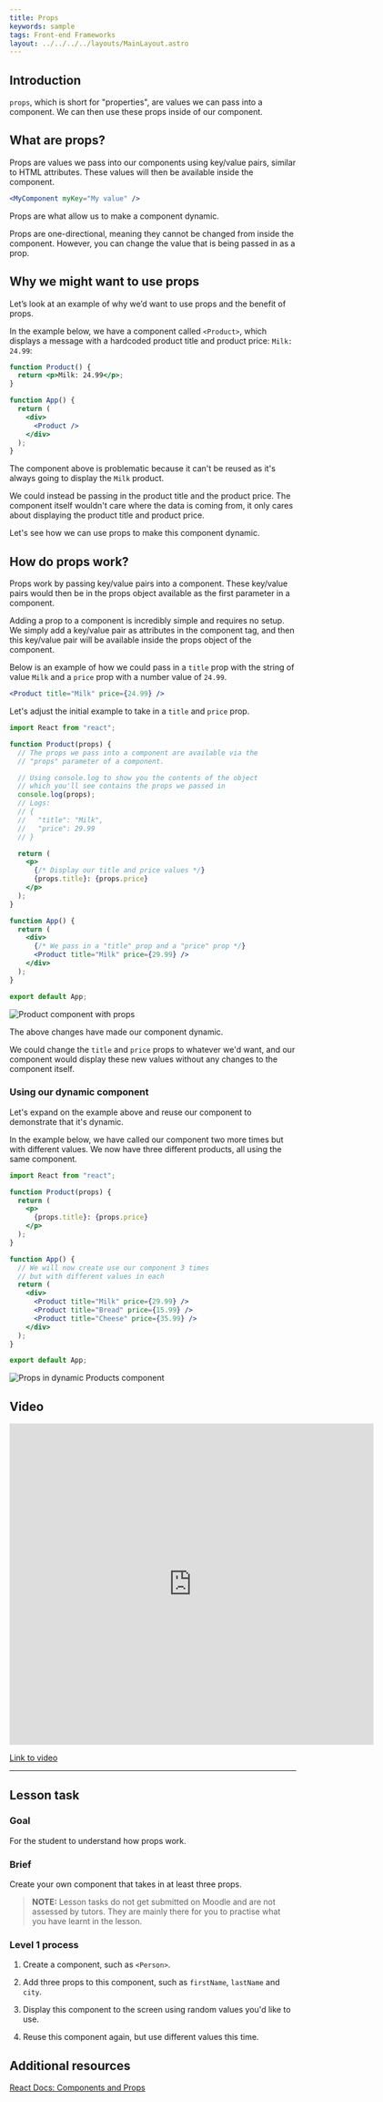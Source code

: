```yaml
---
title: Props
keywords: sample
tags: Front-end Frameworks
layout: ../../../../layouts/MainLayout.astro
---
```


## Introduction

`props`, which is short for "properties", are values we can pass into a component. We can then use these props inside of our component.

## What are props?

Props are values we pass into our components using key/value pairs, similar to HTML attributes. These values will then be available inside the component.

```jsx
<MyComponent myKey="My value" />
```

Props are what allow us to make a component dynamic.

Props are one-directional, meaning they cannot be changed from inside the component. However, you can change the value that is being passed in as a prop.

## Why we might want to use props

Let’s look at an example of why we’d want to use props and the benefit of props.

In the example below, we have a component called `<Product>`, which displays a message with a hardcoded product title and product price: `Milk: 24.99`:

```jsx
function Product() {
  return <p>Milk: 24.99</p>;
}

function App() {
  return (
    <div>
      <Product />
    </div>
  );
}
```

The component above is problematic because it can't be reused as it's always going to display the `Milk` product.

We could instead be passing in the product title and the product price. The component itself wouldn't care where the data is coming from, it only cares about displaying the product title and product price.

Let's see how we can use props to make this component dynamic.

## How do props work?

Props work by passing key/value pairs into a component. These key/value pairs would then be in the props object available as the first parameter in a component.

Adding a prop to a component is incredibly simple and requires no setup. We simply add a key/value pair as attributes in the component tag, and then this key/value pair will be available inside the props object of the component.

Below is an example of how we could pass in a `title` prop with the string of value `Milk` and a `price` prop with a number value of `24.99`.

```jsx
<Product title="Milk" price={24.99} />
```

Let's adjust the initial example to take in a `title` and `price` prop.

```jsx
import React from "react";

function Product(props) {
  // The props we pass into a component are available via the
  // "props" parameter of a component.

  // Using console.log to show you the contents of the object
  // which you'll see contains the props we passed in
  console.log(props);
  // Logs:
  // {
  //   "title": "Milk",
  //   "price": 29.99
  // }

  return (
    <p>
      {/* Display our title and price values */}
      {props.title}: {props.price}
    </p>
  );
}

function App() {
  return (
    <div>
      {/* We pass in a "title" prop and a "price" prop */}
      <Product title="Milk" price={29.99} />
    </div>
  );
}

export default App;
```

![Product component with props](../images/front-end-frameworks/module-1/props-products-refactor.png)

The above changes have made our component dynamic.

We could change the `title` and `price` props to whatever we'd want, and our component would display these new values without any changes to the component itself.

### Using our dynamic component

Let's expand on the example above and reuse our component to demonstrate that it's dynamic.

In the example below, we have called our component two more times but with different values. We now have three different products, all using the same component.

```jsx
import React from "react";

function Product(props) {
  return (
    <p>
      {props.title}: {props.price}
    </p>
  );
}

function App() {
  // We will now create use our component 3 times
  // but with different values in each
  return (
    <div>
      <Product title="Milk" price={29.99} />
      <Product title="Bread" price={15.99} />
      <Product title="Cheese" price={35.99} />
    </div>
  );
}

export default App;
```

![Props in dynamic Products component](../images/front-end-frameworks/module-1/props-products-dynamic.png)

## Video

<iframe src="https://player.vimeo.com/video/794263597?h=4e2362c6e1" width="640" height="564" frameborder="0" allow="autoplay; fullscreen" allowfullscreen></iframe>

<a href="https://player.vimeo.com/video/794263597?h=4e2362c6e1" target="_blank" alt="Classes video">Link to video</a>

<hr>

## Lesson task

### Goal

For the student to understand how props work.

### Brief

Create your own component that takes in at least three props.

> <b>NOTE:</b> Lesson tasks do not get submitted on Moodle and are not assessed by tutors. They are mainly there for you to practise what you have learnt in the lesson.

### Level 1 process

1. Create a component, such as `<Person>`.

2. Add three props to this component, such as `firstName`, `lastName` and `city`.

3. Display this component to the screen using random values you'd like to use.

4. Reuse this component again, but use different values this time.

## Additional resources

[React Docs: Components and Props](https://reactjs.org/docs/components-and-props.html)
